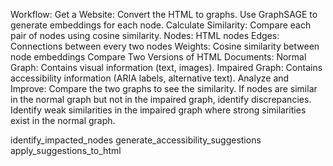 
Workflow:
Get a Website:
Convert the HTML to graphs.
Use GraphSAGE to generate embeddings for each node.
Calculate Similarity:
Compare each pair of nodes using cosine similarity.
Nodes: HTML nodes
Edges: Connections between every two nodes
Weights: Cosine similarity between node embeddings
Compare Two Versions of HTML Documents:
Normal Graph: Contains visual information (text, images).
Impaired Graph: Contains accessibility information (ARIA labels, alternative text).
Analyze and Improve:
Compare the two graphs to see the similarity.
If nodes are similar in the normal graph but not in the impaired graph, identify discrepancies.
Identify weak similarities in the impaired graph where strong similarities exist in the normal graph.




identify_impacted_nodes
generate_accessibility_suggestions
apply_suggestions_to_html